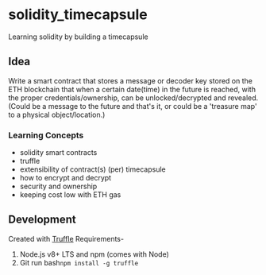 # solidity_timecapsule
Learning solidity by building a timecapsule

## Idea
Write a smart contract that stores a message or decoder key stored on the ETH blockchain that when a certain date(time) in the future is reached, with the proper credentials/ownership, can be unlocked/decrypted and revealed. (Could be a message to the future and that's it, or could be a 'treasure map' to a physical object/location.)

### Learning Concepts
* solidity smart contracts
* truffle
* extensibility of contract(s) (per) timecapsule
* how to encrypt and decrypt
* security and ownership
* keeping cost low with ETH gas

## Development
Created with [Truffle](https://www.trufflesuite.com/)
Requirements-
1. Node.js v8+ LTS and npm (comes with Node)
2. Git
run bash```npm install -g truffle```
